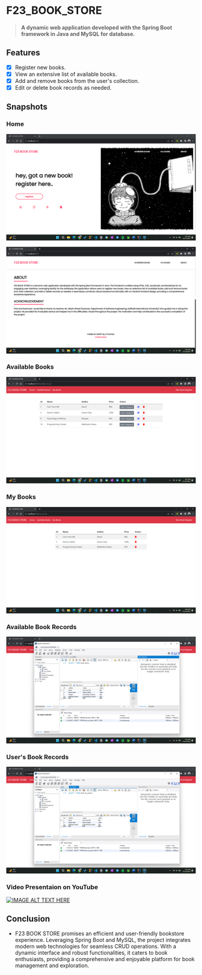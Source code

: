 # F23_BOOK_STORE

> #### A dynamic web application developed with the Spring Boot framework in Java and MySQL for database.

## Features

- [x] Register new books.
- [x] View an extensive list of available books.
- [x] Add and remove books from the user's collection.
- [x] Edit or delete book records as needed.

## Snapshots

### Home

![Home](./images/home_01.png)

![Home](./images/home_02.png)

### Available Books

![book](./images/book_list.png)

### My Books

![my_books](./images/my_books.png)

### Available Book Records

![book](./images/book_records.png)

### User's Book Records

![my_books](./images/my_books_records.png)

### Video Presentaion on YouTube

[![IMAGE ALT TEXT HERE](https://img.youtube.com/vi/qcIGIuYwQf8/0.jpg)](https://www.youtube.com/watch?v=qcIGIuYwQf8)

## Conclusion

- F23 BOOK STORE promises an efficient and user-friendly bookstore experience. Leveraging Spring Boot and MySQL, the project integrates modern web technologies for seamless CRUD operations. With a dynamic interface and robust functionalities, it caters to book enthusiasts, providing a comprehensive and enjoyable platform for book management and exploration.
